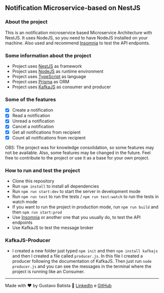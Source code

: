 ## Notification Microservice-based on NestJS

### About the project

This is an notification microservice based Microservice Architecture with NestJS. It uses NodeJS, so you need to have NodeJS installed on your machine. Also used and recommend [Insomnia](https://insomnia.rest/download) to test the API endpoints.

### Some information about the project

- Project uses [NestJS](https://nestjs.com/) as framework
- Project uses [NodeJS](https://nodejs.org/en/) as runtime environment
- Project uses [TypeScript](https://www.typescriptlang.org/) as language
- Project uses [Prisma](https://www.prisma.io/) as ORM
- Project uses [KafkaJS](https://kafka.js.org/) as consumer and producer

### Some of the features

- [x] Create a notification
- [x] Read a notification
- [x] Unread a notification
- [x] Cancel a notification
- [x] Get all notifications from recipient
- [x] Count all notifications from recipient

OBS: The project was for knowledge consolidation, so some features may not be available. Also, some features may be changed in the future. Feel free to contribute to the project or use it as a base for your own project.

### How to run and test the project

- Clone this repository
- Run `npm install` to install all dependencies
- Run `npm run start:dev` to start the server in development mode
- Run `npm run test` to run the tests / `npm run test:watch` to run the tests in watch mode
- If you want to run the project in production mode, run `npm run build` and then `npm run start:prod`
- Use [Insomnia](https://insomnia.rest/download) or another one that you usually do, to test the API endpoints
- Use KafkaJS to test the message broker

### KafkaJS-Producer

- I created a new folder just typed `npm init` and then `npm install kafkajs` and then I created a file called `producer.js`. In this file I created a producer following the documentation of KafkaJS. Then just run `node producer.js` and you can see the messages in the terminal where the project is running like an Consumer.

---

Made with ♥ by Gustavo Batista :wave: [LinkedIn](https://www.linkedin.com/in/gustavo-h-batista/) e [GitHub](https://github.com/gustavohdab)

